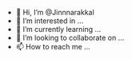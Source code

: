 - 👋 Hi, I’m @Jinnnarakkal
- 👀 I’m interested in ...
- 🌱 I’m currently learning ...
- 💞️ I’m looking to collaborate on ...
- 📫 How to reach me ...

<!---
Jinnnarakkal/Jinnnarakkal is a ✨ special ✨ repository because its `README.md` (this file) appears on your GitHub profile.
You can click the Preview link to take a look at your changes.
--->
